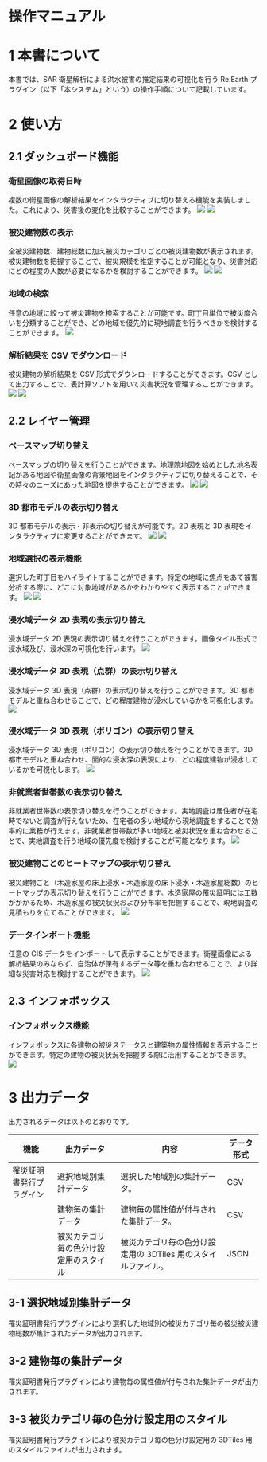 # 操作マニュアル

# 1 本書について

本書では、SAR 衛星解析による洪水被害の推定結果の可視化を行う Re:Earth プラグイン（以下「本システム」という）の操作手順について記載しています。

# 2 使い方

## 2.1 ダッシュボード機能

### 衛星画像の取得日時

複数の衛星画像の解析結果をインタラクティブに切り替える機能を実装しました。これにより、災害後の変化を比較することができます。
![](../resources/userMan/tutorial_027.png)
![](../resources/userMan/tutorial_031.png)

### 被災建物数の表示

全被災建物数、建物総数に加え被災カテゴリごとの被災建物数が表示されます。被災建物数を把握することで、被災規模を推定することが可能となり、災害対応にどの程度の人数が必要になるかを検討することができます。
![](../resources/userMan/tutorial_028.png)
![](../resources/userMan/tutorial_029.png)

### 地域の検索

任意の地域に絞って被災建物を検索することが可能です。町丁目単位で被災度合いを分類することができ、どの地域を優先的に現地調査を行うべきかを検討することができます。
![](../resources/userMan/tutorial_030.png)

### 解析結果を CSV でダウンロード

被災建物の解析結果を CSV 形式でダウンロードすることができます。CSV として出力することで、表計算ソフトを用いて災害状況を管理することができます。
![](../resources/userMan/tutorial_032.png)
![](../resources/userMan/tutorial_033.png)

## 2.2 レイヤー管理

### ベースマップ切り替え

ベースマップの切り替えを行うことができます。地理院地図を始めとした地名表記がある地図や衛星画像の背景地図をインタラクティブに切り替えることで、その時々のニーズにあった地図を提供することができます。
![](../resources/userMan/tutorial_100.png)
![](../resources/userMan/tutorial_101.png)

### 3D 都市モデルの表示切り替え

3D 都市モデルの表示・非表示の切り替えが可能です。2D 表現と 3D 表現をインタラクティブに変更することができます。
![](../resources/userMan/tutorial_102.png)
![](../resources/userMan/tutorial_103.png)

### 地域選択の表示機能

選択した町丁目をハイライトすることができます。特定の地域に焦点をあて被害分析する際に、どこに対象地域があるかをわかりやすく表示することができます。
![](../resources/userMan/tutorial_104.png)
![](../resources/userMan/tutorial_105.png)

### 浸水域データ 2D 表現の表示切り替え

浸水域データ 2D 表現の表示切り替えを行うことができます。画像タイル形式で浸水域及び、浸水深の可視化を行います。
![](../resources/userMan/tutorial_106.png)

### 浸水域データ 3D 表現（点群）の表示切り替え

浸水域データ 3D 表現（点群）の表示切り替えを行うことができます。3D 都市モデルと重ね合わせることで、どの程度建物が浸水しているかを可視化します。
![](../resources/userMan/tutorial_107.png)

### 浸水域データ 3D 表現（ポリゴン）の表示切り替え

浸水域データ 3D 表現（ポリゴン）の表示切り替えを行うことができます。3D 都市モデルと重ね合わせ、面的な浸水深の表現により、どの程度建物が浸水しているかを可視化します。
![](../resources/userMan/tutorial_108.png)

### 非就業者世帯数の表示切り替え

非就業者世帯数の表示切り替えを行うことができます。実地調査は居住者が在宅時でないと調査が行えないため、在宅者の多い地域から現地調査をすることで効率的に業務が行えます。非就業者世帯数が多い地域と被災状況を重ね合わせることで、実地調査を行う地域の優先度を検討することが可能となります。
![](../resources/userMan/tutorial_109.png)

### 被災建物ごとのヒートマップの表示切り替え

被災建物ごと（木造家屋の床上浸水・木造家屋の床下浸水・木造家屋総数）のヒートマップの表示切り替えを行うことができます。木造家屋の罹災証明には工数がかかるため、木造家屋の被災状況および分布率を把握することで、現地調査の見積もりを立てることができます。
![](../resources/userMan/tutorial_110.png)

### データインポート機能

任意の GIS データをインポートして表示することができます。衛星画像による解析結果のみならず、自治体が保有するデータ等を重ね合わせることで、より詳細な災害対応を検討することができます。
![](../resources/userMan/tutorial_111.png)

## 2.3 インフォボックス

### インフォボックス機能

インフォボックスに各建物の被災ステータスと建築物の属性情報を表示することができます。特定の建物の被災状況を把握する際に活用することができます。
![](../resources/userMan/tutorial_112.png)

# 3 出力データ

出力されるデータは以下のとおりです。

| 機能                     | 出力データ                             | 内容                                                          | データ形式 |
| ------------------------ | -------------------------------------- | ------------------------------------------------------------- | ---------- |
| 罹災証明書発行プラグイン | 選択地域別集計データ                   | 選択した地域別の集計データ。                                  | CSV        |
|                          | 建物毎の集計データ                     | 建物毎の属性値が付与された集計データ。                        | CSV        |
|                          | 被災カテゴリ毎の色分け設定用のスタイル | 被災カテゴリ毎の色分け設定用の 3DTiles 用のスタイルファイル。 | JSON       |

## 3-1 選択地域別集計データ

罹災証明書発行プラグインにより選択した地域別の被災カテゴリ毎の被災被災建物総数が集計されたデータが出力されます。

## 3-2 建物毎の集計データ

罹災証明書発行プラグインにより建物毎の属性値が付与された集計データが出力されます。

## 3-3 被災カテゴリ毎の色分け設定用のスタイル

罹災証明書発行プラグインにより被災カテゴリ毎の色分け設定用の 3DTiles 用のスタイルファイルが出力されます。
